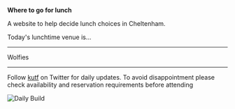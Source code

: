 __Where to go for lunch__

A website to help decide lunch choices in Cheltenham.

Today's lunchtime venue is...

---

<!-- lunch_item starts -->
Wolfies
<!-- lunch_item ends -->

---

Follow [kutf](https://twitter.com/kutf) on Twitter for daily updates. To avoid disappointment please check availability and reservation requirements before attending

![Daily Build](https://github.com/MatBenfield/lunch.thechels.uk/workflows/Daily%20Build/badge.svg)
